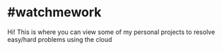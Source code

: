 # #watchmework
Hi! This is where you can view some of my personal projects to resolve easy/hard problems using the cloud
